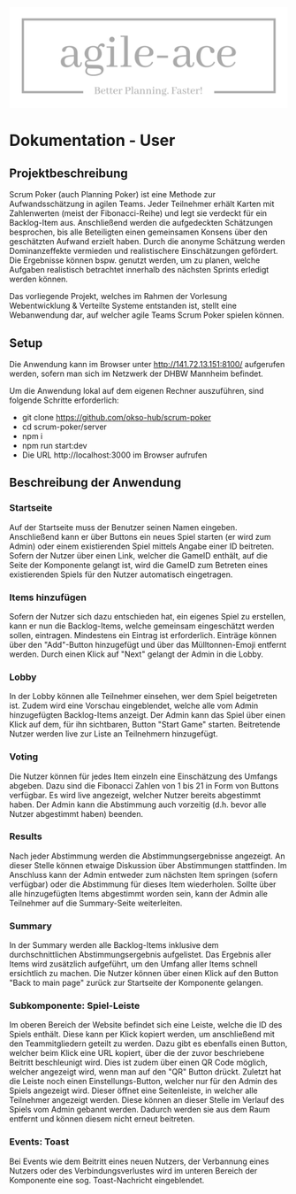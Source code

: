 ![Agile Ace Logo](https://github.com/okso-hub/scrum-poker/blob/main/server/public/assets/images/agile-ace-high-resolution-logo.png)

# Dokumentation - User

## Projektbeschreibung
Scrum Poker (auch Planning Poker) ist eine Methode zur Aufwandsschätzung in agilen Teams. Jeder Teilnehmer erhält Karten mit Zahlenwerten (meist der Fibonacci-Reihe) und legt sie verdeckt für ein Backlog-Item aus. Anschließend werden die aufgedeckten Schätzungen besprochen, bis alle Beteiligten einen gemeinsamen Konsens über den geschätzten Aufwand erzielt haben. Durch die anonyme Schätzung werden Dominanzeffekte vermieden und realistischere Einschätzungen gefördert.
Die Ergebnisse können bspw. genutzt werden, um zu planen, welche Aufgaben realistisch betrachtet innerhalb des nächsten Sprints erledigt werden können.

Das vorliegende Projekt, welches im Rahmen der Vorlesung Webentwicklung & Verteilte Systeme entstanden ist, stellt eine Webanwendung dar, auf welcher agile Teams Scrum Poker spielen können.

## Setup
Die Anwendung kann im Browser unter http://141.72.13.151:8100/ aufgerufen werden, sofern man sich im Netzwerk der DHBW Mannheim befindet.

Um die Anwendung lokal auf dem eigenen Rechner auszuführen, sind folgende Schritte erforderlich:
- git clone https://github.com/okso-hub/scrum-poker
- cd scrum-poker/server
- npm i
- npm run start:dev
- Die URL http://localhost:3000 im Browser aufrufen

## Beschreibung der Anwendung
### Startseite
Auf der Startseite muss der Benutzer seinen Namen eingeben. Anschließend kann er über Buttons ein neues Spiel starten (er wird zum Admin) oder einem existierenden Spiel mittels Angabe einer ID beitreten. Sofern der Nutzer über einen Link, welcher die GameID enthält, auf die Seite der Komponente gelangt ist, wird die GameID zum Betreten eines existierenden Spiels für den Nutzer automatisch eingetragen.

### Items hinzufügen
Sofern der Nutzer sich dazu entschieden hat, ein eigenes Spiel zu erstellen, kann er nun die Backlog-Items, welche gemeinsam eingeschätzt werden sollen, eintragen. Mindestens ein Eintrag ist erforderlich. Einträge können über den "Add"-Button hinzugefügt und über das Mülltonnen-Emoji entfernt werden. Durch einen Klick auf "Next" gelangt der Admin in die Lobby.

### Lobby
In der Lobby können alle Teilnehmer einsehen, wer dem Spiel beigetreten ist. Zudem wird eine Vorschau eingeblendet, welche alle vom Admin hinzugefügten Backlog-Items anzeigt. Der Admin kann das Spiel über einen Klick auf dem, für ihn sichtbaren, Button "Start Game" starten. Beitretende Nutzer werden live zur Liste an Teilnehmern hinzugefügt.

### Voting
Die Nutzer können für jedes Item einzeln eine Einschätzung des Umfangs abgeben. Dazu sind die Fibonacci Zahlen von 1 bis 21 in Form von Buttons verfügbar. Es wird live angezeigt, welcher Nutzer bereits abgestimmt haben. Der Admin kann die Abstimmung auch vorzeitig (d.h. bevor alle Nutzer abgestimmt haben) beenden.

### Results
Nach jeder Abstimmung werden die Abstimmungsergebnisse angezeigt. An dieser Stelle können etwaige Diskussion über Abstimmungen stattfinden. Im Anschluss kann der Admin entweder zum nächsten Item springen (sofern verfügbar) oder die Abstimmung für dieses Item wiederholen.
Sollte über alle hinzugefügten Items abgestimmt worden sein, kann der Admin alle Teilnehmer auf die Summary-Seite weiterleiten.

### Summary
In der Summary werden alle Backlog-Items inklusive dem durchschnittlichen Abstimmungsergebnis aufgelistet.
Das Ergebnis aller Items wird zusätzlich aufgeführt, um den Umfang aller Items schnell ersichtlich zu machen.
Die Nutzer können über einen Klick auf den Button "Back to main page" zurück zur Startseite der Komponente gelangen.

### Subkomponente: Spiel-Leiste
Im oberen Bereich der Website befindet sich eine Leiste, welche die ID des Spiels enthält. Diese kann per Klick kopiert werden, um anschließend mit den Teammitgliedern geteilt zu werden. Dazu gibt es ebenfalls einen Button, welcher beim Klick eine URL kopiert, über die der zuvor beschriebene Beitritt beschleunigt wird. Dies ist zudem über einen QR Code möglich, welcher angezeigt wird, wenn man auf den "QR" Button drückt.
Zuletzt hat die Leiste noch einen Einstellungs-Button, welcher nur für den Admin des Spiels angezeigt wird. Dieser öffnet eine Seitenleiste, in welcher alle Teilnehmer angezeigt werden. Diese können an dieser Stelle im Verlauf des Spiels vom Admin gebannt werden. Dadurch werden sie aus dem Raum entfernt und können diesem nicht erneut beitreten.

### Events: Toast
Bei Events wie dem Beitritt eines neuen Nutzers, der Verbannung eines Nutzers oder des Verbindungsverlustes wird im unteren Bereich der Komponente eine sog. Toast-Nachricht eingeblendet.
